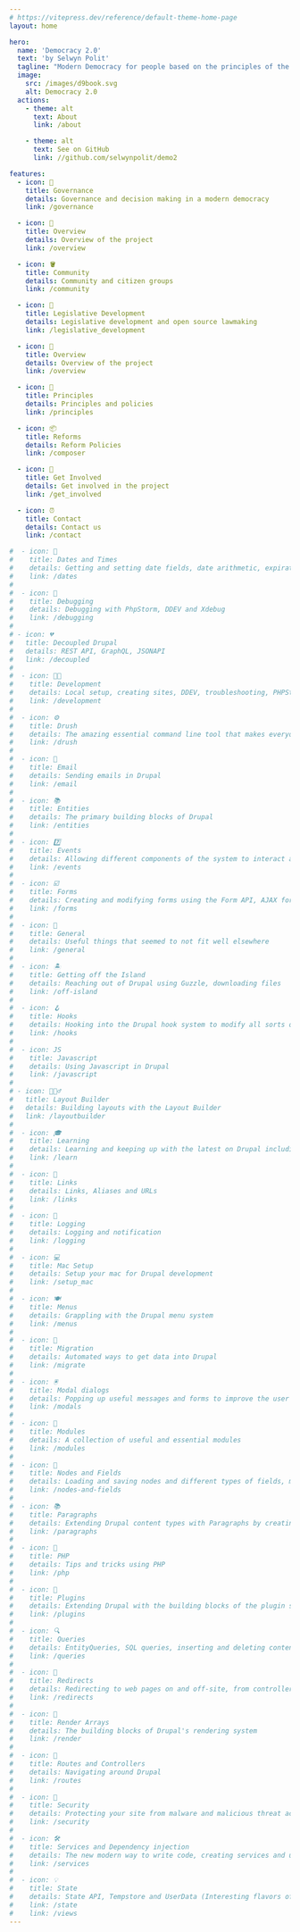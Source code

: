 ```yaml
---
# https://vitepress.dev/reference/default-theme-home-page
layout: home

hero:
  name: 'Democracy 2.0'
  text: 'by Selwyn Polit'
  tagline: "Modern Democracy for people based on the principles of the open source movement."
  image:
    src: /images/d9book.svg
    alt: Democracy 2.0
  actions:
    - theme: alt
      text: About
      link: /about

    - theme: alt
      text: See on GitHub
      link: //github.com/selwynpolit/demo2

features:
  - icon: 🤯
    title: Governance
    details: Governance and decision making in a modern democracy
    link: /governance

  - icon: 🎯
    title: Overview
    details: Overview of the project
    link: /overview

  - icon: 🪣
    title: Community
    details: Community and citizen groups
    link: /community

  - icon: 🔢
    title: Legislative Development
    details: Legislative development and open source lawmaking
    link: /legislative_development

  - icon: 🧱
    title: Overview
    details: Overview of the project
    link: /overview

  - icon: 💽
    title: Principles
    details: Principles and policies
    link: /principles

  - icon: 📦
    title: Reforms
    details: Reform Policies
    link: /composer

  - icon: 🧰
    title: Get Involved
    details: Get involved in the project
    link: /get_involved

  - icon: ⏰
    title: Contact
    details: Contact us
    link: /contact

#  - icon: 📅
#    title: Dates and Times
#    details: Getting and setting date fields, date arithmetic, expiration, node creation and changed dates, Smart date module
#    link: /dates
#
#  - icon: 🐞
#    title: Debugging
#    details: Debugging with PhpStorm, DDEV and Xdebug
#    link: /debugging
#
# - icon: 💔
#   title: Decoupled Drupal
#   details: REST API, GraphQL, JSONAPI
#   link: /decoupled
#
#  - icon: 👩‍💻
#    title: Development
#    details: Local setup, creating sites, DDEV, troubleshooting, PHPStorm setup, Xdebug setup, Twig debugging
#    link: /development
#
#  - icon: ⚙️
#    title: Drush
#    details: The amazing essential command line tool that makes everyone\'s life so much better
#    link: /drush
#
#  - icon: 📧
#    title: Email
#    details: Sending emails in Drupal
#    link: /email
#
#  - icon: 📚
#    title: Entities
#    details: The primary building blocks of Drupal
#    link: /entities
#
#  - icon: 7️⃣
#    title: Events
#    details: Allowing different components of the system to interact and communicate with each other by subscribing and dispatching events.
#    link: /events
#
#  - icon: ☑️
#    title: Forms
#    details: Creating and modifying forms using the Form API, AJAX forms, modals
#    link: /forms
#
#  - icon: 📖
#    title: General
#    details: Useful things that seemed to not fit well elsewhere
#    link: /general
#
#  - icon: 🏝
#    title: Getting off the Island
#    details: Reaching out of Drupal using Guzzle, downloading files
#    link: /off-island
#
#  - icon: 🪝
#    title: Hooks
#    details: Hooking into the Drupal hook system to modify all sorts of things on the fly
#    link: /hooks
#
#  - icon: JS
#    title: Javascript
#    details: Using Javascript in Drupal
#    link: /javascript
#
# - icon: 🏋🏽‍♂️
#   title: Layout Builder
#   details: Building layouts with the Layout Builder
#   link: /layoutbuilder
#
#  - icon: 🎓
#    title: Learning
#    details: Learning and keeping up with the latest on Drupal including podcasts, books and blogs
#    link: /learn
#
#  - icon: 🔗
#    title: Links
#    details: Links, Aliases and URLs
#    link: /links
#
#  - icon: 📝
#    title: Logging
#    details: Logging and notification
#    link: /logging
#
#  - icon: 💻
#    title: Mac Setup
#    details: Setup your mac for Drupal development
#    link: /setup_mac
#
#  - icon: 🍽️
#    title: Menus
#    details: Grappling with the Drupal menu system
#    link: /menus
#
#  - icon: 🦅
#    title: Migration
#    details: Automated ways to get data into Drupal
#    link: /migrate
#
#  - icon: 🖲️
#    title: Modal dialogs
#    details: Popping up useful messages and forms to improve the user experience
#    link: /modals
#
#  - icon: 🧩
#    title: Modules
#    details: A collection of useful and essential modules
#    link: /modules
#
#  - icon: 🌳
#    title: Nodes and Fields
#    details: Loading and saving nodes and different types of fields, multivalue field magic, link fields, entity reference fields, url fields, storing JSON data into text fields, paragraphs, great cheat sheets
#    link: /nodes-and-fields
#
#  - icon: 📚
#    title: Paragraphs
#    details: Extending Drupal content types with Paragraphs by creating flexible and reusable content components.
#    link: /paragraphs
#
#  - icon: 🐘
#    title: PHP
#    details: Tips and tricks using PHP
#    link: /php
#
#  - icon: 🧱
#    title: Plugins
#    details: Extending Drupal with the building blocks of the plugin system
#    link: /plugins
#
#  - icon: 🔍
#    title: Queries
#    details: EntityQueries, SQL queries, inserting and deleting content
#    link: /queries
#
#  - icon: 🔀
#    title: Redirects
#    details: Redirecting to web pages on and off-site, from controllers, forms and more.
#    link: /redirects
#
#  - icon: 🔲
#    title: Render Arrays
#    details: The building blocks of Drupal's rendering system
#    link: /render
#
#  - icon: 🚦
#    title: Routes and Controllers
#    details: Navigating around Drupal 
#    link: /routes
#
#  - icon: 🔐
#    title: Security
#    details: Protecting your site from malware and malicious threat actors
#    link: /security
#
#  - icon: 🛠️
#    title: Services and Dependency injection
#    details: The new modern way to write code, creating services and using D.I. in controllers, drush commands
#    link: /services
#
#  - icon: 💡
#    title: State
#    details: State API, Tempstore and UserData (Interesting flavors of storage)
#    link: /state
#    link: /views
---
```

